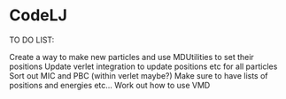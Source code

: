 # CodeLJ


TO DO LIST:

   Create a way to make new particles and use MDUtilities to set their positions
   Update verlet integration to update positions etc for all particles
   Sort out MIC and PBC (within verlet maybe?)
   Make sure to have lists of positions and energies etc...
   Work out how to use VMD
   
